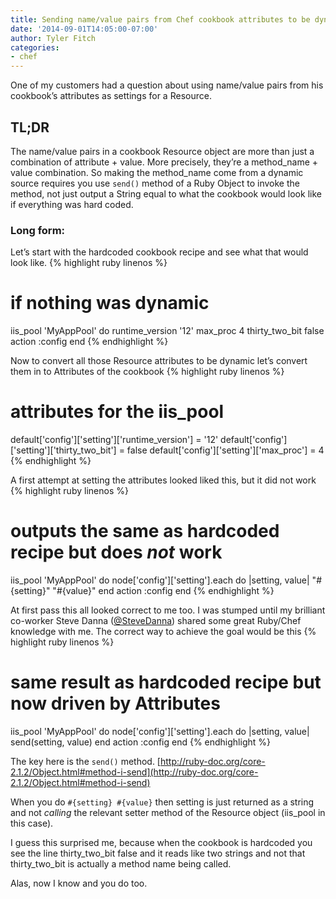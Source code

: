 ```yaml
---
title: Sending name/value pairs from Chef cookbook attributes to be dynamic Resource attributes
date: '2014-09-01T14:05:00-07:00'
author: Tyler Fitch
categories:
- chef
---
```

One of my customers had a question about using name/value pairs from his cookbook’s attributes as settings for a Resource.

## TL;DR
The name/value pairs in a cookbook Resource object are more than just a combination of attribute + value. More precisely, they’re a method_name + value combination. So making the method_name come from a dynamic source requires you use `send()` method of a Ruby Object to invoke the method, not just output a String equal to what the cookbook would look like if everything was hard coded.

### Long form:
Let’s start with the hardcoded cookbook recipe and see what that would look like.
{% highlight ruby linenos %}
# if nothing was dynamic
iis_pool 'MyAppPool' do
  runtime_version '12'
  max_proc 4
  thirty_two_bit false
  action :config
end
{% endhighlight %}

Now to convert all those Resource attributes to be dynamic let’s convert them in to Attributes of the cookbook
{% highlight ruby linenos %}
# attributes for the iis_pool
default['config']['setting']['runtime_version'] = '12'
default['config']['setting']['thirty_two_bit'] = false
default['config']['setting']['max_proc'] = 4
{% endhighlight %}

A first attempt at setting the attributes looked liked this, but it did not work
{% highlight ruby linenos %}
# outputs the same as hardcoded recipe but does *not* work
iis_pool 'MyAppPool' do
  node['config']['setting'].each do |setting, value|
    "#{setting}" "#{value}"
  end
  action :config
end 
{% endhighlight %}

At first pass this all looked correct to me too. I was stumped until my brilliant co-worker Steve Danna ([@SteveDanna](https://twitter.com/stevedanna)) shared some great Ruby/Chef knowledge with me. The correct way to achieve the goal would be this
{% highlight ruby linenos %}
# same result as hardcoded recipe but now driven by Attributes
iis_pool 'MyAppPool' do
  node['config']['setting'].each do |setting, value|
    send(setting, value)
  end
  action :config
end 
{% endhighlight %}

The key here is the `send()` method. [http://ruby-doc.org/core-2.1.2/Object.html#method-i-send](http://ruby-doc.org/core-2.1.2/Object.html#method-i-send)

When you do `#{setting} #{value}` then setting is just returned as a string and not *calling* the relevant setter method of the Resource object (iis_pool in this case).

I guess this surprised me, because when the cookbook is hardcoded you see the line thirty_two_bit false and it reads like two strings and not that thirty_two_bit is actually a method name being called.

Alas, now I know and you do too.
